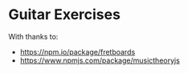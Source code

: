 # Guitar Exercises


With thanks to: 

- https://npm.io/package/fretboards
- https://www.npmjs.com/package/musictheoryjs